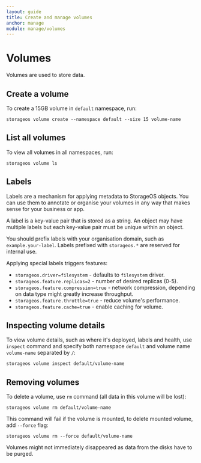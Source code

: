 ```yaml
---
layout: guide
title: Create and manage volumes
anchor: manage
module: manage/volumes
---
```


# Volumes

Volumes are used to store data.

## Create a volume

To create a 15GB volume in `default` namespace, run:

    storageos volume create --namespace default --size 15 volume-name

## List all volumes

To view all volumes in all namespaces, run:

    storageos volume ls

## Labels

Labels are a mechanism for applying metadata to StorageOS objects. You can use them to annotate or organise your volumes in any way that makes sense for your business or app.

A label is a key-value pair that is stored as a string. An object may have multiple labels but each key-value pair must be unique within an object.

You should prefix labels with your organisation domain, such as `example.your-label`. Labels prefixed with `storageos.*` are reserved for internal use.

Applying special labels triggers features:

* `storageos.driver=filesystem` - defaults to `filesystem` driver.
* `storageos.feature.replicas=2` - number of desired replicas (0-5).
* `storageos.feature.compression=true` - network compression, depending on data type might greatly increase throughput.
* `storageos.feature.throttle=true` - reduce volume's performance.
* `storageos.feature.cache=true` - enable caching for volume.

## Inspecting volume details

To view volume details, such as where it's deployed, labels and health, use `inspect` command and specify both namespace `default` and volume name `volume-name` separated by `/`:

    storageos volume inspect default/volume-name

## Removing volumes

To delete a volume, use `rm` command (all data in this volume will be lost):

    storageos volume rm default/volume-name

This command will fail if the volume is mounted, to delete mounted volume, add `--force` flag:

    storageos volume rm --force default/volume-name

Volumes might not immediately disappeared as data from the disks have to be purged.
